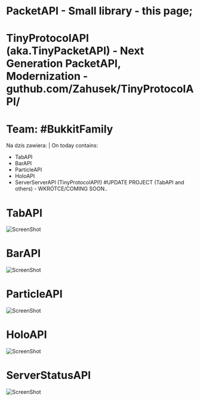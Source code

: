 # PacketAPI - Small library - this page;
# TinyProtocolAPI (aka.TinyPacketAPI) - Next Generation PacketAPI, Modernization - guthub.com/Zahusek/TinyProtocolAPI/
# Team: #BukkitFamily

Na dzis zawiera: | On today contains:
- TabAPI
- BarAPI
- ParticleAPI
- HoloAPI
- ServerServerAPI (TinyProtocolAPI!)
#UPDATE PROJECT (TabAPI and others) - WKRÓTCE/COMING SOON..

# TabAPI
![ScreenShot](http://i.imgur.com/VfRjyl7.png)
# BarAPI
![ScreenShot](http://i.imgur.com/cgUpkWa.png)
# ParticleAPI
![ScreenShot](http://i.imgur.com/1fG3Qyd.png)
# HoloAPI
![ScreenShot](http://i.imgur.com/rzMJarF.png)
# ServerStatusAPI
![ScreenShot](http://i.imgur.com/guCdywA.png)
